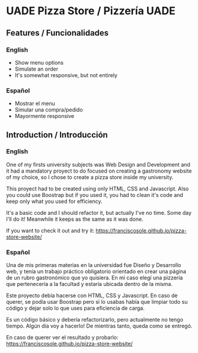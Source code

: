 # UADE Pizza Store / Pizzería UADE

## Features / Funcionalidades
### English
- Show menu options
- Simulate an order
- It's somewhat responsive, but not entirely

### Español
- Mostrar el menu
- Simular una compra/pedido
- Mayormente responsive

## Introduction / Introducción

### English
One of my firsts university subjects was Web Design and Development and it had a mandatory proyect to do focused on creating a gastronomy website of my choice, so I chose to create a pizza store inside my university. 

This proyect had to be created using only HTML, CSS and Javascript. Also you could use Boostrap but if you used it, you had to clean it's code and keep only what you used for efficiency.

It's a basic code and I should refactor it, but actually I've no time. Some day I'll do it! Meanwhile it keeps as the same as it was done.

If you want to check it out and try it: https://franciscosole.github.io/pizza-store-website/

### Español
Una de mis primeras materias en la universidad fue Diseño y Desarrollo web, y tenía un trabajo práctico obligatorio orientado en crear una página de un rubro gastronómico que yo quisiera. En mi caso elegí una pizzería que pertenecería a la facultad y estaría ubicada dentro de la misma.

Este proyecto debía hacerse con HTML, CSS y Javascript. En caso de querer, se podía usar Boostrap pero si lo usabas había que limpiar todo su código y dejar solo lo que uses para eficiencia de carga.

Es un código básico y debería refactorizarlo, pero actualmente no tengo tiempo. Algún día voy a hacerlo! De mientras tanto, queda como se entregó.

En caso de querer ver el resultado y probarlo: https://franciscosole.github.io/pizza-store-website/
